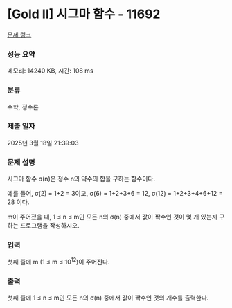 # [Gold II] 시그마 함수 - 11692 

[문제 링크](https://www.acmicpc.net/problem/11692) 

### 성능 요약

메모리: 14240 KB, 시간: 108 ms

### 분류

수학, 정수론

### 제출 일자

2025년 3월 18일 21:39:03

### 문제 설명

<p>시그마 함수 σ(n)은 정수 n의 약수의 합을 구하는 함수이다.</p>

<p>예를 들어, σ(2) = 1+2 = 3이고, σ(6) = 1+2+3+6 = 12, σ(12) = 1+2+3+4+6+12 = 28 이다.</p>

<p>m이 주어졌을 때, 1 ≤ n ≤ m인 모든 n의 σ(n) 중에서 값이 짝수인 것이 몇 개 있는지 구하는 프로그램을 작성하시오.</p>

### 입력 

 <p>첫째 줄에 m (1 ≤ m ≤ 10<sup>12</sup>)이 주어진다. </p>

### 출력 

 <p>첫째 줄에 1 ≤ n ≤ m인 모든 n의 σ(n) 중에서 값이 짝수인 것의 개수를 출력한다.</p>

